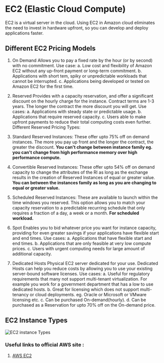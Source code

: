# EC2 (Elastic Cloud Compute)

EC2 is a virtual server in the cloud. Using EC2 in Amazon cloud eliminates the need to invest in hardware upfront, so you can develop and deploy applications faster.

## Different EC2 Pricing Models

1. On Demand
Allows you to pay a fixed rate by the hour (or by second) with no commitment.
Use case:
    a. Low cost and flexibility of Amazon EC2 without any up-front payment or long-term commitment.
    b. Applications with short tem, spiky or unpredictable workloads that cannot be interrupted.
    c. Applications being developed or tested on Amazon EC2 for the first time.

2. Reserved
Provides with a capacity reservation, and offer a significant discount on the hourly charge for the instance. Contract terms are 1-3 years. The longer the contract the more discount you will get.
Use cases:
    a. Applications with steady state or predictable usage.
    b. Applications that require reserved capacity.
    c. Users able to make upfront payments to reduce their total computing costs even further.
Different Reserved Pricing Types:
1. Standard Reserved Instances: These offer upto 75% off on demand instances. The more you pay up front and the longer the contract, the greater the discount. <b>You can't change between instance family eg. you can't change from high performance memory over high performance compute.</b>
2. Convertible Reserved Instances: These offer upto 54% off on demand capacity to change the attributes of the RI as long as the exchange results in the creation of Reserved Instances of equal or greater value. <b>You can between the instances family as long as you are changing to equal or greater value.</b>
3. Scheduled Reserved Instances: These are available to launch within the time windows you reserved. This option allows you to match your capacity reservation to a predictable recurring schedule that only requires a fraction of a day, a week or a month. <b>For scheduled workload.</b>

3. Spot
Enables you to bid whatever price you want for instance capacity, providing for even  greater savings if your applications have flexible start and end times.
Use cases:
    a. Applications that have flexible start and end times.
    b. Applications that are only feasible at very low compute prices.
    c. Users with urgent computing needs for large amount of additional capacity.

4. Dedicated Hosts
Physical EC2 server dedicated for your use. Dedicated Hosts can help you reduce costs by allowing you to use your existing server-bound software licenses.
Use cases:
    a. Useful for regulatory requirements that many not support multi-tenant virtualization. For example you work for a government department that has a low to use dedicated hosts.
    b. Great for licensing which does not support multi-tenancy or cloud deployments. eg. Oracle or Microsoft or VMware licensing etc.
    c. Can be purchased On-demand(hourly).
    d. Can be purchased as a Reservation for upto 70% off on the On-demand price.

## EC2 Instance Types
![EC2 instance Types](https://github.com/supriya-s-jadhav/AWS-Certifications/tree/master/1.AWS%20Cloud%20Practitioner/Images)
### Useful links to official AWS site :

1. [AWS EC2](https://docs.aws.amazon.com/ec2/?id=docs_gateway)